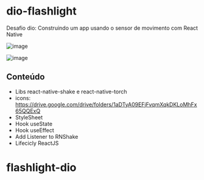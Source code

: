 # dio-flashlight

Desafio dio: Construindo um app usando o sensor de movimento com React Native

![image](https://user-images.githubusercontent.com/28990749/165650549-07daaabe-15fa-432e-9146-71bae90e43b0.png)

![image](https://user-images.githubusercontent.com/28990749/165650568-afdd77ea-fa79-488c-ac0b-13c9ecce847c.png)


## Conteúdo 

- Libs react-native-shake e react-native-torch
- icons: https://drive.google.com/drive/folders/1aDTyA09EFjFvqmXqkDKLoMhFx65QQExQ
- StyleSheet
- Hook useState
- Hook useEffect
- Add Listener to RNShake
- Lifecicly ReactJS
# flashlight-dio

